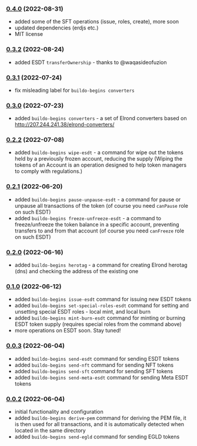 ### [0.4.0](https://github.com/ElrondDevGuild/buildo-begins/releases/tag/v0.4.0) (2022-08-31)
- added some of the SFT operations (issue, roles, create), more soon
- updated dependencies (erdjs etc.)
- MIT license

### [0.3.2](https://github.com/ElrondDevGuild/buildo-begins/releases/tag/v0.3.2) (2022-08-24)
- added ESDT `transferOwnership` - thanks to @waqasideofuzion 

### [0.3.1](https://github.com/ElrondDevGuild/buildo-begins/releases/tag/v0.3.1) (2022-07-24)
- fix misleading label for `buildo-begins converters`

### [0.3.0](https://github.com/ElrondDevGuild/buildo-begins/releases/tag/v0.3.0) (2022-07-23)
- added `buildo-begins converters` - a set of Elrond converters based on http://207.244.241.38/elrond-converters/

### [0.2.2](https://github.com/ElrondDevGuild/buildo-begins/releases/tag/v0.2.2) (2022-07-08)
- added `buildo-begins wipe-esdt` - a command for wipe out the tokens held by a previously frozen account, reducing the supply (Wiping the tokens of an Account is an operation designed to help token managers to comply with regulations.)

### [0.2.1](https://github.com/ElrondDevGuild/buildo-begins/releases/tag/v0.2.1) (2022-06-20)
- added `buildo-begins pause-unpause-esdt` - a command for pause or unpause all transactions of the token (of course you need `canPause` role on such ESDT)
- added `buildo-begins freeze-unfreeze-esdt` - a command to freeze/unfreeze the token balance in a specific account, preventing transfers to and from that account (of course you need `canFreeze` role on such ESDT)

### [0.2.0](https://github.com/ElrondDevGuild/buildo-begins/releases/tag/v0.2.0) (2022-06-16)
- added `buildo-begins herotag` - a command for creating Elrond herotag (dns) and checking the address of the existing one

### [0.1.0](https://github.com/ElrondDevGuild/buildo-begins/releases/tag/v0.1.0) (2022-06-12)
- added `buildo-begins issue-esdt` command for issuing new ESDT tokens
- added `buildo-begins set-special-roles-esdt` command for setting and unsetting special ESDT roles - local mint, and local burn
- added `buildo-begins mint-burn-esdt` command for minting or burning ESDT token supply (requires special roles from the command above)
- more operations on ESDT soon. Stay tuned!

### [0.0.3](https://github.com/ElrondDevGuild/buildo-begins/releases/tag/v0.0.3) (2022-06-04)
- added `buildo-begins send-esdt` command for sending ESDT tokens
- added `buildo-begins send-nft` command for sending NFT tokens
- added `buildo-begins send-sft` command for sending SFT tokens
- added `buildo-begins send-meta-esdt` command for sending Meta ESDT tokens

### [0.0.2](https://github.com/ElrondDevGuild/buildo-begins/releases/tag/v0.0.2) (2022-06-04)
- initial functionality and configuration
- added `buildo-begins derive-pem` command for deriving the PEM file, it is then used for all transactions, and it is automatically detected when located in the same directory
- added `buildo-begins send-egld` command for sending EGLD tokens
